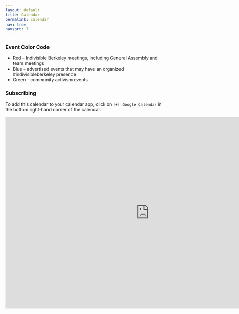 ```yaml
---
layout: default
title: Calendar
permalink: calendar
nav: true
navsort: 7
---
```


### Event Color Code

+ Red - Indivisible Berkeley meetings, including General Assembly and team meetings
+ Blue - advertised events that may have an organized #indivisibleberkeley presence
+ Green - community activism events

### Subscribing

To add this calendar to your calendar app, click on `[+] Google Calendar`
in the bottom right-hand corner of the calendar.

<iframe 
src="https://calendar.google.com/calendar/embed?showTitle=0&amp;showPrint=0&amp;height=600&amp;wkst=1&amp;bgcolor=%23FFFFFF&amp;src=jason%40indivisibleberkeley.org&amp;color=%23711616&amp;ctz=America%2FLos_Angeles"
	style="border-width:0" width="900" height="600" frameborder="0" scrolling="no">
	</iframe>

